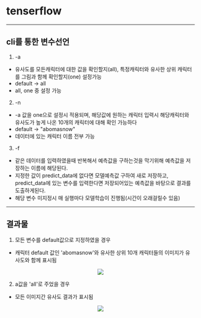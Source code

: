 # tenserflow

----
## cli를 통한 변수선언

1) -a
* 유사도를 모든캐릭터에 대한 값을 확인할지(all), 특정캐릭터와 유사한 상위 캐릭터를 그림과 함께 확인할지(one) 설정가능
* default -> all
* all, one 중 설정 가능
2) -n
* -a 값을 one으로 설정시 적용되며, 해당값에 원하는 캐릭터 입력시 해당캐릭터와 유사도가 높게 나온 10개의 캐릭터에 대해 확인 가능하다
* default -> "abomasnow"
* 데이터에 있는 캐릭터 이름 전부 가능
3) -f
* 같은 데이터를 입력하였을때 반복해서 예측값을 구하는것을 막기위해 예측값을 저장하는 이름에 해당된다.
* 지정한 값이 predict_data에 없다면 모델예측값 구하여 새로 저장하고, predict_data에 있는 변수를 입력한다면 저장되어있는 예측값을 바탕으로 결과를 도출하게된다.
* 해당 변수 미지정시 매 실행마다 모델학습이 진행됨(시간이 오래걸릴수 있음)

---
## 결과물
1) 모든 변수를 default값으로 지정하였을 경우
  * 캐릭터 default 값인 'abomasnow'와 유사한 상위 10개 캐릭터들의 이미지가 유사도와 함께 표시됨
  <p align="center">
    <img src="https://github.com/donghohyun/predictive-modeling/assets/139213175/a9054189-2670-4428-b02e-6515276993fc" weight = 500>
  </p>
  
2) a값을 'all'로 주었을 경우
  * 모든 이미지간 유사도 결과가 표시됨
  <p align="center">
    <img src="https://github.com/donghohyun/predictive-modeling/assets/139213175/a676c496-7443-4620-9c7d-1d4e044f11db" weight = 500>
  </p>
